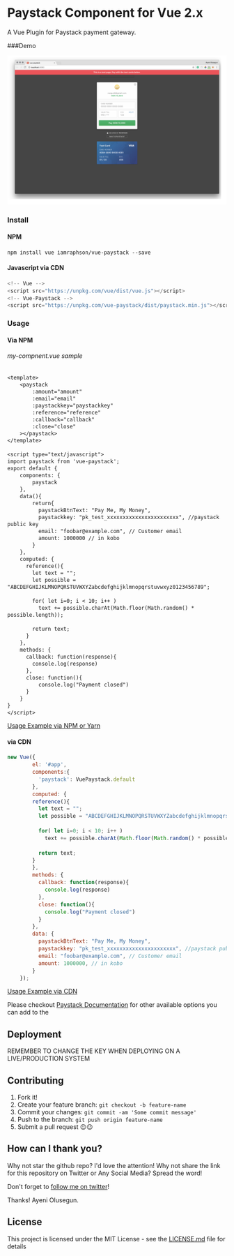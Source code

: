 # Paystack Component for Vue 2.x
A Vue Plugin for Paystack payment gateway.

###Demo

![Demo Image](vue-paystack.png?raw=true "Demo Image")

### Install

#### NPM
```
npm install vue iamraphson/vue-paystack --save 
``` 

#### Javascript via CDN
```javascript 1.8
<!-- Vue -->
<script src="https://unpkg.com/vue/dist/vue.js"></script>
<!-- Vue-Paystack -->
<script src="https://unpkg.com/vue-paystack/dist/paystack.min.js"></script>
```

### Usage

#### Via NPM

###### my-compnent.vue sample
```vue
<template>
    <paystack
        :amount="amount"
        :email="email"
        :paystackkey="paystackkey"
        :reference="reference"
        :callback="callback"
        :close="close"
    ></paystack>
</template>

<script type="text/javascript">
import paystack from 'vue-paystack';
export default {
    components: {
        paystack
    },
    data(){
        return{
          paystackBtnText: "Pay Me, My Money",
          paystackkey: "pk_test_xxxxxxxxxxxxxxxxxxxxxxx", //paystack public key
          email: "foobar@example.com", // Customer email
          amount: 1000000 // in kobo
        }
    },
    computed: {
      reference(){
        let text = "";
        let possible = "ABCDEFGHIJKLMNOPQRSTUVWXYZabcdefghijklmnopqrstuvwxyz0123456789";

        for( let i=0; i < 10; i++ )
          text += possible.charAt(Math.floor(Math.random() * possible.length));

        return text;
      }
    },
    methods: {
      callback: function(response){
        console.log(response)
      },
      close: function(){
          console.log("Payment closed")
      }
    }
}
</script>
```
[Usage Example via NPM or Yarn](examples/commonjs/App.vue)
#### via CDN
```javascript 1.8
new Vue({
        el: '#app',
        components:{
          'paystack': VuePaystack.default
        },
        computed: {
        reference(){
          let text = "";
          let possible = "ABCDEFGHIJKLMNOPQRSTUVWXYZabcdefghijklmnopqrstuvwxyz0123456789";

          for( let i=0; i < 10; i++ )
            text += possible.charAt(Math.floor(Math.random() * possible.length));

          return text;
        }
        },
        methods: {
          callback: function(response){
            console.log(response)
          },
          close: function(){
            console.log("Payment closed")
          }
        },
        data: {
          paystackBtnText: "Pay Me, My Money",
          paystackkey: "pk_test_xxxxxxxxxxxxxxxxxxxxxx", //paystack public key
          email: "foobar@example.com", // Customer email
          amount: 1000000, // in kobo
        }
    });
```
[Usage Example via CDN](examples/index.html)

Please checkout [Paystack Documentation](https://developers.paystack.co/docs/paystack-inline) for other available options you can add to the 

## Deployment
REMEMBER TO CHANGE THE KEY WHEN DEPLOYING ON A LIVE/PRODUCTION SYSTEM


## Contributing
1. Fork it!
2. Create your feature branch: `git checkout -b feature-name`
3. Commit your changes: `git commit -am 'Some commit message'`
4. Push to the branch: `git push origin feature-name`
5. Submit a pull request 😉😉

## How can I thank you?

Why not star the github repo? I'd love the attention! Why not share the link for this repository on Twitter or Any Social Media? Spread the word!

Don't forget to [follow me on twitter](https://twitter.com/iamraphson)!

Thanks!
Ayeni Olusegun.

## License
This project is licensed under the MIT License - see the [LICENSE.md](LICENSE) file for details



